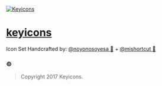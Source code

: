 [<img src="http://keyicons.com/public/img/logo_keyicons.png" alt="Keyicons">](http://keyicons.com)

# [keyicons](http://keyicons.com)

Icon Set  Handcrafted by:  [@noyonosoyesa 💊](https://twitter.com/Noyonosoyesa) + [@mishortcut 🍫](https://twitter.com/mishortcut/)

### ©
> Copyright 2017 Keyicons.
